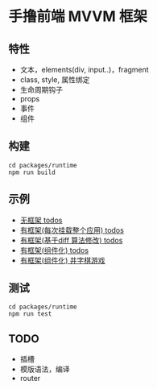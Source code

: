 # 手撸前端 MVVM 框架

## 特性

- 文本，elements(div, input..)，fragment
- class, style, 属性绑定
- 生命周期钩子
- props
- 事件
- 组件

## 构建
```
cd packages/runtime
npm run build
```

## 示例

- [无框架 todos](examples/01)
- [有框架(每次挂载整个应用) todos](examples/02)
- [有框架(基于diff 算法修改) todos](examples/03)
- [有框架(组件化) todos](examples/04/todos)
- [有框架(组件化) 井字棋游戏](examples/04/tictactoe)

## 测试
```
cd packages/runtime
npm run test
```

## TODO

- 插槽
- 模版语法，编译
- router